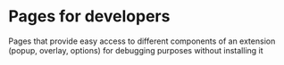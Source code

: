 # Pages for developers

Pages that provide easy access to different components of an extension (popup, overlay, options)
for debugging purposes without installing it
